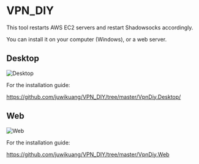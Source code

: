# VPN_DIY
This tool restarts AWS EC2 servers and restart Shadowsocks accordingly.

You can install it on your computer (Windows), or a web server.

## Desktop

![Desktop](https://github.com/juwikuang/VPN_DIY/raw/master/VpnDiy.Desktop/Resources/screenshot.png?raw=true)

For the installation guide:

https://github.com/juwikuang/VPN_DIY/tree/master/VpnDiy.Desktop/

## Web

![Web](https://github.com/juwikuang/VPN_DIY/blob/master/VpnDiy.Web/Resources/phoneshot.png?raw=true)




For the installation guide:

https://github.com/juwikuang/VPN_DIY/tree/master/VpnDiy.Web
